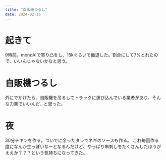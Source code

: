 ```yaml
---
title: "自販機つるし"
date: 2024-02-16
---
```


# 起きて
9時前。monoAIで寄り凸をし、15kぐらいで撤退した。割合にして7%とれたので、いいんじゃないかなと思う。

# 自販機つるし
外にでかけたら、自販機を吊るしてトラックに運び込んでいる業者があり、そんな力業でいいんだ...と思った。

# 夜
30分チキンを作る。ついでに余ったタレでネギのソースも作る。
これ毎回作る度になんか生っぽいなーとなるんだけど、やっぱり串刺しをたくさんしたほうがええか？？？という気持ちになってきた。